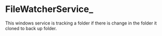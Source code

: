 # FileWatcherService_
This windows service is tracking a folder if there is change in the folder it cloned to back up folder. 
